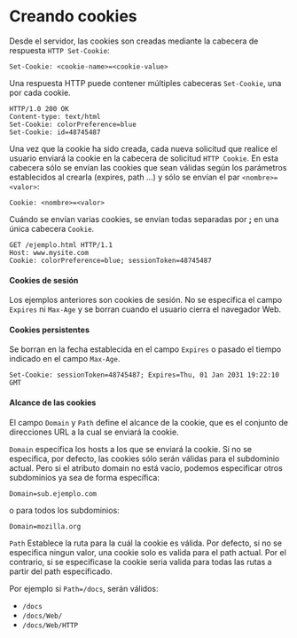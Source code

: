 # Creando cookies

Desde el servidor, las cookies son creadas mediante la cabecera de respuesta `HTTP Set-Cookie`:

```http
Set-Cookie: <cookie-name>=<cookie-value>
```
Una respuesta HTTP puede contener múltiples cabeceras `Set-Cookie`, una por cada cookie.

```http
HTTP/1.0 200 OK
Content-type: text/html
Set-Cookie: colorPreference=blue
Set-Cookie: id=48745487
```
Una vez que la cookie ha sido creada, cada nueva solicitud que realice el usuario enviará la cookie en la cabecera de solicitud `HTTP Cookie`. En esta cabecera sólo se envían las cookies que sean válidas según los parámetros establecidos al crearla (expires, path ...) y sólo se envían el par `<nombre>=<valor>`:

```http
Cookie: <nombre>=<valor>
```

Cuándo se envían varias cookies, se envían todas separadas por **;** en una única cabecera `Cookie`.

```http
GET /ejemplo.html HTTP/1.1
Host: www.mysite.com
Cookie: colorPreference=blue; sessionToken=48745487
```

#### Cookies de sesión

Los ejemplos anteriores son cookies de sesión. No se especifica el campo `Expires` ni `Max-Age` y se borran cuando el usuario cierra el navegador Web.

#### Cookies persistentes

Se borran en la fecha establecida en el campo `Expires` o pasado el tiempo indicado en el campo `Max-Age`.

```http
Set-Cookie: sessionToken=48745487; Expires=Thu, 01 Jan 2031 19:22:10 GMT
```

#### Alcance de las cookies

El campo `Domain` y `Path` define el alcance de la cookie, que es el conjunto de direcciones URL a la cual se enviará la cookie.

`Domain` especifica los hosts a los que se enviará la cookie. Si no se especifica, por defecto, las cookies sólo serán válidas para el subdominio actual.
Pero si el atributo domain no está vacío, podemos especificar otros subdominios ya sea de forma específica:

```http
Domain=sub.ejemplo.com
```

o para todos los subdominios:

```http
Domain=mozilla.org
```

`Path` Establece la ruta para la cuál la cookie es válida. Por defecto, si no se especifica ningun valor, una cookie solo es valida para el path actual. Por el contrario, si se especificase la cookie seria valida para todas las rutas a partir del path especificado.

Por ejemplo si `Path=/docs`, serán válidos:

* `/docs`
* `/docs/Web/`
* `/docs/Web/HTTP`
